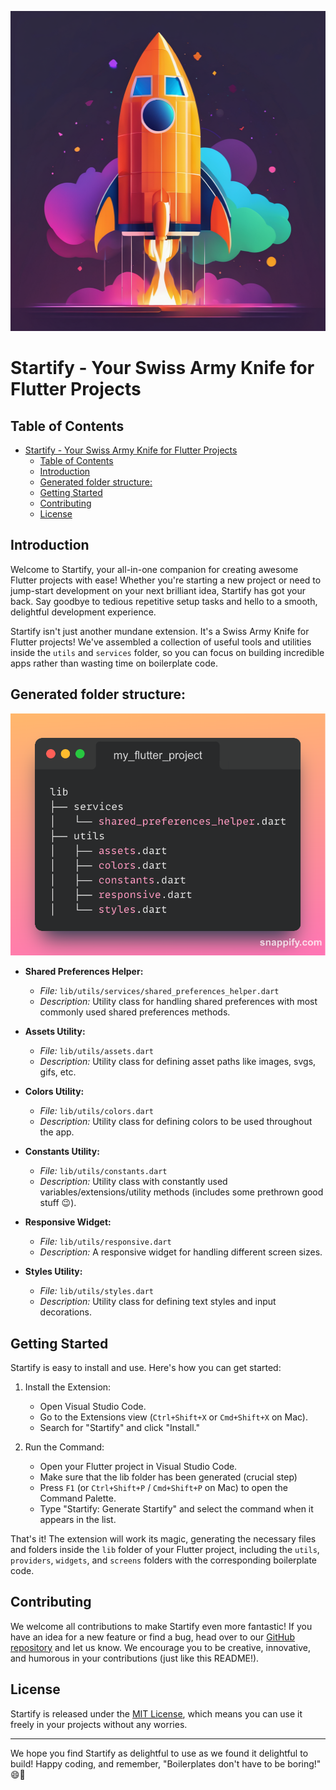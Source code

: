 <p align="center">
  <img src="assets/logo.png" alt="Startify Logo" width="512" height="512">
</p>

# Startify - Your Swiss Army Knife for Flutter Projects

## Table of Contents

- [Startify - Your Swiss Army Knife for Flutter Projects](#startify---your-swiss-army-knife-for-flutter-projects)
  - [Table of Contents](#table-of-contents)
  - [Introduction](#introduction)
  - [Generated folder structure:](#generated-folder-structure)
  - [Getting Started](#getting-started)
  - [Contributing](#contributing)
  - [License](#license)

## Introduction

Welcome to Startify, your all-in-one companion for creating awesome Flutter projects with ease! Whether you're starting a new project or need to jump-start development on your next brilliant idea, Startify has got your back. Say goodbye to tedious repetitive setup tasks and hello to a smooth, delightful development experience.

Startify isn't just another mundane extension. It's a Swiss Army Knife for Flutter projects! We've assembled a collection of useful tools and utilities inside the `utils` and `services` folder, so you can focus on building incredible apps rather than wasting time on boilerplate code.

## Generated folder structure:

<p align="center">
  <img src="assets/snap.png" alt="Folder Structure Illustration">
</p>

- **Shared Preferences Helper:**
  - *File:* `lib/utils/services/shared_preferences_helper.dart`
  - *Description:* Utility class for handling shared preferences with most commonly used shared preferences methods.

- **Assets Utility:**
  - *File:* `lib/utils/assets.dart`
  - *Description:* Utility class for defining asset paths like images, svgs, gifs, etc.

- **Colors Utility:**
  - *File:* `lib/utils/colors.dart`
  - *Description:* Utility class for defining colors to be used throughout the app.

- **Constants Utility:**
  - *File:* `lib/utils/constants.dart`
  - *Description:* Utility class with constantly used variables/extensions/utility methods (includes some prethrown good stuff 😉).

- **Responsive Widget:**
  - *File:* `lib/utils/responsive.dart`
  - *Description:* A responsive widget for handling different screen sizes.

- **Styles Utility:**
  - *File:* `lib/utils/styles.dart`
  - *Description:* Utility class for defining text styles and input decorations.


## Getting Started

Startify is easy to install and use. Here's how you can get started:

1. Install the Extension:
   - Open Visual Studio Code.
   - Go to the Extensions view (`Ctrl+Shift+X` or `Cmd+Shift+X` on Mac).
   - Search for "Startify" and click "Install."

2. Run the Command:
   - Open your Flutter project in Visual Studio Code.
   - Make sure that the lib folder has been generated (crucial step)
   - Press `F1` (or `Ctrl+Shift+P` / `Cmd+Shift+P` on Mac) to open the Command Palette.
   - Type "Startify: Generate Startify" and select the command when it appears in the list.

That's it! The extension will work its magic, generating the necessary files and folders inside the `lib` folder of your Flutter project, including the `utils`, `providers`, `widgets`, and `screens` folders with the corresponding boilerplate code.

## Contributing

We welcome all contributions to make Startify even more fantastic! If you have an idea for a new feature or find a bug, head over to our [GitHub repository](https://github.com/CodeSadhu/startify) and let us know. We encourage you to be creative, innovative, and humorous in your contributions (just like this README!).

## License

Startify is released under the [MIT License](https://opensource.org/licenses/MIT), which means you can use it freely in your projects without any worries.

---

We hope you find Startify as delightful to use as we found it delightful to build! Happy coding, and remember, "Boilerplates don't have to be boring!" 😄🚀
